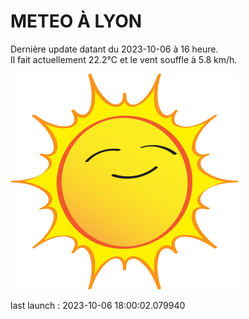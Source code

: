 # METEO À LYON

Dernière update datant du 2023-10-06 à 16 heure.  
Il fait actuellement 22.2°C et le vent souffle à 5.8 km/h.      

![](./.github/sun.png)

last launch : 2023-10-06 18:00:02.079940
